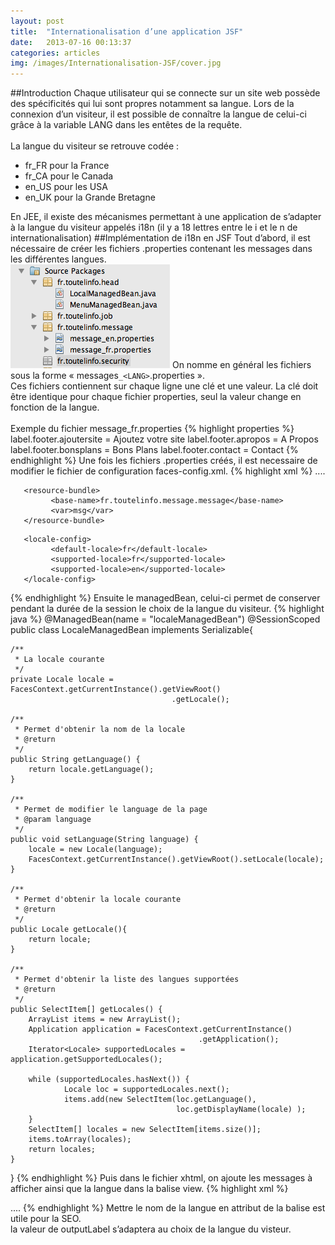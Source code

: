 ```yaml
---
layout: post
title:  "Internationalisation d’une application JSF"
date:   2013-07-16 00:13:37
categories: articles
img: /images/Internationalisation-JSF/cover.jpg
---
```


##Introduction
Chaque utilisateur qui se connecte sur un site web possède des spécificités qui lui sont propres notamment sa langue. Lors de la connexion d’un visiteur, il est possible de connaître la langue de celui-ci grâce à la variable LANG dans les entêtes de la requête.<br/>
<br/>
La langue du visiteur se retrouve codée :<br/>

+ fr_FR pour la France
+ fr_CA pour le Canada
+ en_US pour les USA
+ en_UK pour la Grande Bretagne

En JEE, il existe des mécanismes permettant à une application de s’adapter à la langue du visiteur appelés i18n (il y a 18 lettres entre le i et le n de internationalisation)
##Implémentation de i18n en JSF
Tout d’abord, il est nécessaire de créer les fichiers .properties contenant les messages dans les différentes langues.<br/>
<img src="/images/Internationalisation-JSF/struct.png" />
On nomme en général les fichiers sous la forme « messages`_<LANG>`.properties ».<br/>
Ces fichiers contiennent sur chaque ligne une clé et une valeur. La clé doit être identique pour chaque fichier properties, seul la valeur change en fonction de la langue.<br/>
<br/>
Exemple du fichier message_fr.properties
{% highlight properties %}
label.footer.ajoutersite           = Ajoutez votre site
label.footer.apropos               = A Propos
label.footer.bonsplans             = Bons Plans
label.footer.contact               = Contact
{% endhighlight %}
Une fois les fichiers .properties créés, il est necessaire de modifier le fichier de configuration faces-config.xml.
{% highlight xml %}
<faces-config>
    ....
    <application>
<!-- URL du package contenant les message_XX.properties -->
       <resource-bundle>
             <base-name>fr.toutelinfo.message.message</base-name>
             <var>msg</var>
       </resource-bundle>
<!-- Ajout de la langue par défaut et des langues supportées -->
       <locale-config>
             <default-locale>fr</default-locale>
             <supported-locale>fr</supported-locale>
             <supported-locale>en</supported-locale>
       </locale-config>
   </application>
</faces-config>
{% endhighlight %}
Ensuite le managedBean, celui-ci permet de conserver pendant la durée de la session le choix de la langue du visiteur.
{% highlight java %}
@ManagedBean(name = "localeManagedBean")
@SessionScoped
public class LocaleManagedBean implements Serializable{

    /**
     * La locale courante
     */
    private Locale locale = FacesContext.getCurrentInstance().getViewRoot()
    									.getLocale();

    /**
     * Permet d'obtenir la nom de la locale
     * @return
     */
    public String getLanguage() {
        return locale.getLanguage();
    }

    /**
     * Permet de modifier le language de la page
     * @param language
     */
    public void setLanguage(String language) {
        locale = new Locale(language);
        FacesContext.getCurrentInstance().getViewRoot().setLocale(locale);
    }

    /**
     * Permet d'obtenir la locale courante
     * @return
     */
    public Locale getLocale(){
        return locale;
    }

    /**
     * Permet d'obtenir la liste des langues supportées
     * @return
     */
    public SelectItem[] getLocales() {
        ArrayList items = new ArrayList();
        Application application = FacesContext.getCurrentInstance()
           									  .getApplication();
        Iterator<Locale> supportedLocales = application.getSupportedLocales();
        
        while (supportedLocales.hasNext()) {
                Locale loc = supportedLocales.next();
                items.add(new SelectItem(loc.getLanguage(), 
                						 loc.getDisplayName(locale) );
        }
        SelectItem[] locales = new SelectItem[items.size()];
        items.toArray(locales);
        return locales;
    }

}
{% endhighlight %}
Puis dans le fichier xhtml, on ajoute les messages à afficher ainsi que la langue dans la balise view.
{% highlight xml %}
<?xml version='1.0' encoding='UTF-8' ?>
<!DOCTYPE html>
<html xmlns="http://www.w3.org/1999/xhtml"
      xmlns:ui="http://java.sun.com/jsf/facelets"
      xmlns:h="http://java.sun.com/jsf/html"
      xmlns:f="http://java.sun.com/jsf/core"
      lang="#{localeManagedBean.language}"
      >
    <f:view locale="#{localeManagedBean.locale}">
        <h:head>
            ....
        </h:head>
        <h:body>
           <h:outputLabel value="#{msg['label.footer.contact']}"/>
           <h:form>
                <h:selectOneMenu value="#{localeManagedBean.language}"  
                	onchange="submit()">
                    <f:selectItems value="#{localeManagedBean.locales}" />
                </h:selectOneMenu>
           </h:form>
        </h:body>
</html>
{% endhighlight %}
Mettre le nom de la langue en attribut de la balise </html> est utile pour la SEO.<br/>
la valeur de outputLabel s’adaptera au choix de la langue du visteur.

